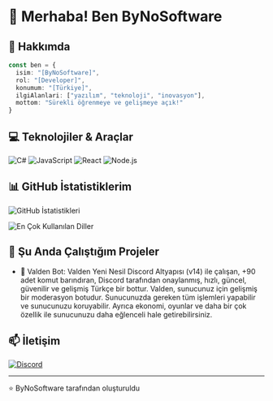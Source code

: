 # 👋 Merhaba! Ben ByNoSoftware

## 🚀 Hakkımda

```typescript
const ben = {
  isim: "[ByNoSoftware]",
  rol: "[Developer]",
  konumum: "[Türkiye]",
  ilgiAlanlari: ["yazılım", "teknoloji", "inovasyon"],
  mottom: "Sürekli öğrenmeye ve gelişmeye açık!"
}
```

## 💻 Teknolojiler & Araçlar

![C#](https://img.shields.io/badge/-CSharp-black?style=flat-square&logo=c#)
![JavaScript](https://img.shields.io/badge/-JavaScript-black?style=flat-square&logo=javascript)
![React](https://img.shields.io/badge/-React-black?style=flat-square&logo=react)
![Node.js](https://img.shields.io/badge/-Node.js-black?style=flat-square&logo=Node.js)
<!-- Kullandığınız teknolojilere göre güncelleyin -->

## 📊 GitHub İstatistiklerim

![GitHub İstatistikleri](https://github-readme-stats.vercel.app/api?username=ByNoSoftware&show_icons=true&theme=radical)

![En Çok Kullanılan Diller](https://github-readme-stats.vercel.app/api/top-langs/?username=ByNoSoftware&layout=compact&theme=radical)

## 🌱 Şu Anda Çalıştığım Projeler

- 🤖 Valden Bot: Valden Yeni Nesil Discord Altyapısı (v14) ile çalışan, +90 adet komut barındıran, Discord tarafından onaylanmış, hızlı, güncel, güvenilir ve gelişmiş Türkçe bir bottur. Valden, sunucunuz için gelişmiş bir moderasyon botudur. Sunucunuzda gereken tüm işlemleri yapabilir ve sunucunuzu koruyabilir. Ayrıca ekonomi, oyunlar ve daha bir çok özellik ile sunucunuzu daha eğlenceli hale getirebilirsiniz.

## 📫 İletişim

[![Discord](https://img.shields.io/badge/-Discord-darkblue?style=flat-square&logo=Discord&logoColor=white)](https://discord.com/users/282606431486607372)

---

⭐️ ByNoSoftware tarafından oluşturuldu
